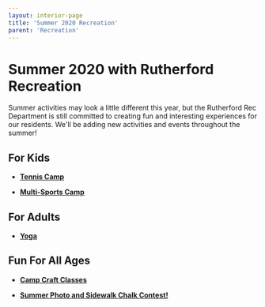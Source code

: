 ```yaml
---
layout: interior-page
title: 'Summer 2020 Recreation'
parent: 'Recreation'
---
```

# Summer 2020 with Rutherford Recreation

Summer activities may look a little different this year, but the Rutherford Rec Department is still committed to creating fun and interesting experiences for our residents. 
We'll be adding new activities and events throughout the summer!

## For Kids

* [**Tennis Camp**](../2020/08/13/tennis-clinic/)

* [**Multi-Sports Camp**](../2020/08/10/sports-camps/)


## For Adults

* [**Yoga**](../2020/06/30/adult-yoga/)


## Fun For All Ages

* [**Camp Craft Classes**](../2020/06/25/virtual-craft-classes/)

* [**Summer Photo and Sidewalk Chalk Contest!**](../2020/06/25/chalk-contest/)
